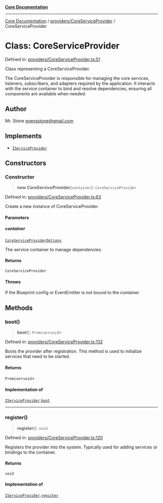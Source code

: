 [**Core Documentation**](../../../README.md)

***

[Core Documentation](../../../README.md) / [providers/CoreServiceProvider](../README.md) / CoreServiceProvider

# Class: CoreServiceProvider

Defined in: [providers/CoreServiceProvider.ts:51](https://github.com/stonemjs/core/blob/b1f29857c7f1e529739f22d486494bed3b22d2c6/src/providers/CoreServiceProvider.ts#L51)

Class representing a CoreServiceProvider.

The CoreServiceProvider is responsible for managing the core services,
listeners, subscribers, and adapters required by the application.
It interacts with the service container to bind and resolve dependencies,
ensuring all components are available when needed.

## Author

Mr. Stone <evensstone@gmail.com>

## Implements

- [`IServiceProvider`](../../../declarations/interfaces/IServiceProvider.md)

## Constructors

### Constructor

> **new CoreServiceProvider**(`container`): `CoreServiceProvider`

Defined in: [providers/CoreServiceProvider.ts:63](https://github.com/stonemjs/core/blob/b1f29857c7f1e529739f22d486494bed3b22d2c6/src/providers/CoreServiceProvider.ts#L63)

Create a new instance of CoreServiceProvider.

#### Parameters

##### container

[`CoreServiceProviderOptions`](../interfaces/CoreServiceProviderOptions.md)

The service container to manage dependencies.

#### Returns

`CoreServiceProvider`

#### Throws

If the Blueprint config or EventEmitter is not bound to the container.

## Methods

### boot()

> **boot**(): `Promise`\<`void`\>

Defined in: [providers/CoreServiceProvider.ts:132](https://github.com/stonemjs/core/blob/b1f29857c7f1e529739f22d486494bed3b22d2c6/src/providers/CoreServiceProvider.ts#L132)

Boots the provider after registration. This method is used to initialize services that need to be started.

#### Returns

`Promise`\<`void`\>

#### Implementation of

[`IServiceProvider`](../../../declarations/interfaces/IServiceProvider.md).[`boot`](../../../declarations/interfaces/IServiceProvider.md#boot)

***

### register()

> **register**(): `void`

Defined in: [providers/CoreServiceProvider.ts:120](https://github.com/stonemjs/core/blob/b1f29857c7f1e529739f22d486494bed3b22d2c6/src/providers/CoreServiceProvider.ts#L120)

Registers the provider into the system. Typically used for adding services or bindings to the container.

#### Returns

`void`

#### Implementation of

[`IServiceProvider`](../../../declarations/interfaces/IServiceProvider.md).[`register`](../../../declarations/interfaces/IServiceProvider.md#register)
